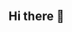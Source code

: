 ## Hi there 👋

<!--
**lllccgg/lllccgg** is a ✨ _special_ ✨ repository because its `README.md` (this file) appears on your GitHub profile.

Here are some ideas to get you started:

- 🔭 I’m currently working on ...
- 🌱 I’m currently learning python,stm32 and OpenCV ...
- 👯 I’m looking to collaborate on ...
- 🤔 I’m looking for help with ...
- 💬 Ask me about ...
- 📫 How to reach me:WeChat(13172500938) ...
- 😄 Pronouns:he ...
- ⚡ Fun fact: ...
-->
